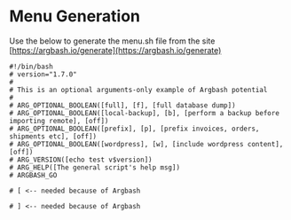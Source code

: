 # Menu Generation

Use the below to generate the menu.sh file from the site [https://argbash.io/generate](https://argbash.io/generate)

```
#!/bin/bash
# version="1.7.0"
#
# This is an optional arguments-only example of Argbash potential
#
# ARG_OPTIONAL_BOOLEAN([full], [f], [full database dump])
# ARG_OPTIONAL_BOOLEAN([local-backup], [b], [perform a backup before importing remote], [off])
# ARG_OPTIONAL_BOOLEAN([prefix], [p], [prefix invoices, orders, shipments etc], [off])
# ARG_OPTIONAL_BOOLEAN([wordpress], [w], [include wordpress content], [off])
# ARG_VERSION([echo test v$version])
# ARG_HELP([The general script's help msg])
# ARGBASH_GO

# [ <-- needed because of Argbash

# ] <-- needed because of Argbash
```